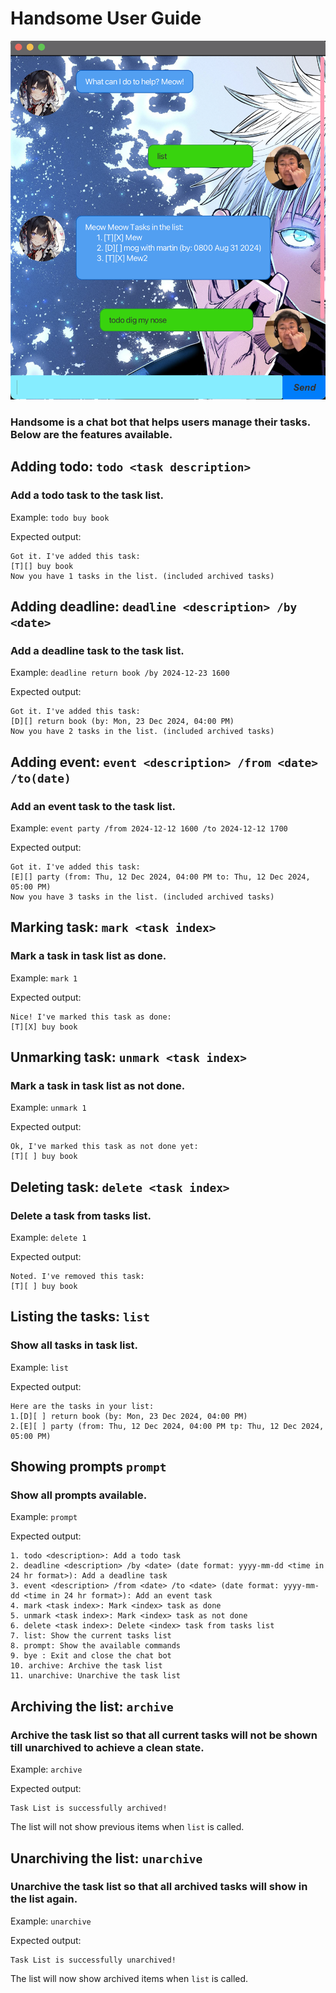 # Handsome User Guide

![Ui picture](/Ui.png)

### Handsome is a chat bot that helps users manage their tasks. Below are the features available.

## Adding todo: ```todo <task description>```

### Add a todo task to the task list.

Example: `todo buy book`

Expected output: 
```
Got it. I've added this task:
[T][] buy book
Now you have 1 tasks in the list. (included archived tasks) 
```

## Adding deadline: ```deadline <description> /by <date>```

### Add a deadline task to the task list.

Example: `deadline return book /by 2024-12-23 1600`

Expected output:
```
Got it. I've added this task:
[D][] return book (by: Mon, 23 Dec 2024, 04:00 PM)
Now you have 2 tasks in the list. (included archived tasks) 
```

## Adding event: ```event <description> /from <date> /to(date)```

### Add an event task to the task list.

Example: `event party /from 2024-12-12 1600 /to 2024-12-12 1700`

Expected output:
```
Got it. I've added this task:
[E][] party (from: Thu, 12 Dec 2024, 04:00 PM to: Thu, 12 Dec 2024, 05:00 PM)
Now you have 3 tasks in the list. (included archived tasks) 
```

## Marking task: ```mark <task index>```

### Mark a task in task list as done.

Example: `mark 1`

Expected output:
```
Nice! I've marked this task as done:
[T][X] buy book
```

## Unmarking task: ```unmark <task index>```

### Mark a task in task list as not done.

Example: `unmark 1`

Expected output:
```
Ok, I've marked this task as not done yet:
[T][ ] buy book
```

## Deleting task: ```delete <task index>```

### Delete a task from tasks list.

Example: `delete 1`

Expected output:
```
Noted. I've removed this task:
[T][ ] buy book
```

## Listing the tasks: ```list```

### Show all tasks in task list.

Example: `list`

Expected output:
```
Here are the tasks in your list:
1.[D][ ] return book (by: Mon, 23 Dec 2024, 04:00 PM)
2.[E][ ] party (from: Thu, 12 Dec 2024, 04:00 PM tp: Thu, 12 Dec 2024, 05:00 PM)
```

## Showing prompts ```prompt```

### Show all prompts available.

Example: `prompt`

Expected output:
```
1. todo <description>: Add a todo task
2. deadline <description> /by <date> (date format: yyyy-mm-dd <time in 24 hr format>): Add a deadline task
3. event <description> /from <date> /to <date> (date format: yyyy-mm-dd <time in 24 hr format>): Add an event task
4. mark <task index>: Mark <index> task as done
5. unmark <task index>: Mark <index> task as not done
6. delete <task index>: Delete <index> task from tasks list
7. list: Show the current tasks list
8. prompt: Show the available commands
9. bye : Exit and close the chat bot
10. archive: Archive the task list
11. unarchive: Unarchive the task list
```

## Archiving the list: ```archive```

### Archive the task list so that all current tasks will not be shown till unarchived to achieve a clean state.

Example: `archive`

Expected output:
```
Task List is successfully archived!
```
The list will not show previous items when ```list``` is called.

## Unarchiving the list: ```unarchive```

### Unarchive the task list so that all archived tasks will show in the list again. 

Example: `unarchive`

Expected output:
```
Task List is successfully unarchived!
```
The list will now show archived items when ```list``` is called.
